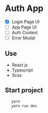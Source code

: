 # Auth App

-   [x] Login Page UI
-   [ ] App Page UI
-   [ ] Auth Context
-   [ ] Error Modal

## Use

-   React js
-   Typescript
-   Scss

## Start project

```js
   yarn
   yarn run dev
```
